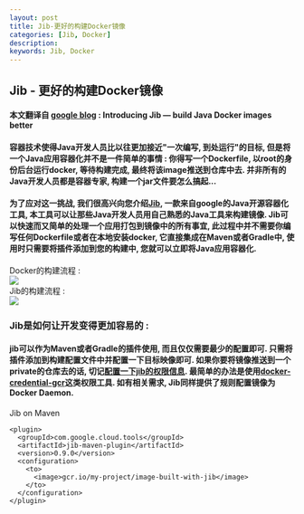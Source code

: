 ```yaml
---
layout: post  
title: Jib-更好的构建Docker镜像  
categories: [Jib, Docker]  
description:   
keywords: Jib, Docker  
---
```


## Jib - 更好的构建Docker镜像  
#### 本文翻译自 [google blog](https://cloud.google.com/blog/products/gcp/introducing-jib-build-java-docker-images-better) : Introducing Jib — build Java Docker images better  
#### 容器技术使得Java开发人员比以往更加接近"一次编写, 到处运行"的目标, 但是将一个Java应用容器化并不是一件简单的事情 : 你得写一个Dockerfile, 以root的身份后台运行docker, 等待构建完成, 最终将该image推送到仓库中去. 并非所有的Java开发人员都是容器专家, 构建一个jar文件要怎么搞起...  

#### 为了应对这一挑战, 我们很高兴向您介绍[Jib](https://github.com/GoogleContainerTools/jib), 一款来自google的Java开源容器化工具, 本工具可以让那些Java开发人员用自己熟悉的Java工具来构建镜像. Jib可以快速而又简单的处理一个应用打包到镜像中的所有事宜, 此过程中并不需要你编写任何Dockerfile或者在本地安装docker, 它直接集成在Maven或者Gradle中, 使用时只需要将插件添加到您的构建中, 您就可以立即将Java应用容器化.  
Docker的构建流程 :  
![](https://taojintianxia.github.io/images/posts/jib/docker_build_flow.png)  
Jib的构建流程 :  
![](https://taojintianxia.github.io/images/posts/jib/jib_build_flow.png)  

### Jib是如何让开发变得更加容易的 :  
#### jib可以作为Maven或者Gradle的插件使用, 而且仅仅需要最少的配置即可. 只需将插件添加到构建配置文件中并配置一下目标映像即可. 如果你要将镜像推送到一个private的仓库去的话, 切记[配置一下jib的权限信息](https://github.com/GoogleContainerTools/jib/tree/master/jib-maven-plugin#authentication-methods). 最简单的办法是使用[docker-credential-gcr](https://github.com/GoogleContainerTools/jib/blob/master/docs/configure-gcp-credentials.md)这类权限工具. 如有相关需求, Jib同样提供了规则配置镜像为Docker Daemon.  
Jib on Maven  
```
<plugin>  <groupId>com.google.cloud.tools</groupId>  <artifactId>jib-maven-plugin</artifactId>  <version>0.9.0</version>  <configuration>    <to>      <image>gcr.io/my-project/image-built-with-jib</image>    </to>  </configuration></plugin>
```
 